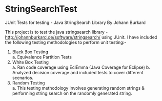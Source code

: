 # StringSearchTest
JUnit Tests for testing - Java StringSearch Library By Johann Burkard

This project is to test the java stringsearch library - http://johannburkard.de/software/stringsearch/ using JUnit.
I have included the following testing methodologies to perform unit testing:-
1. Black Box Testing<br/>
   a. Equivalence Partition Tests
2. White Box Testing<br/>
   a. Ran code coverage using EclEmma (Java Coverage for Eclipse)
   b. Analyzed decision coverage and included tests to cover different scenarios.
3. Random Testing<br/>
   a. This testing methodology involves generating random strings & performing string search on the randomly generated string.
